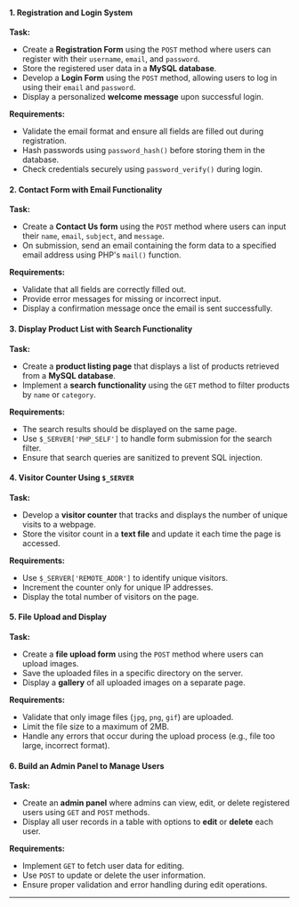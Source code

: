 
#### **1. Registration and Login System**

**Task:**
- Create a **Registration Form** using the `POST` method where users can register with their `username`, `email`, and `password`.
- Store the registered user data in a **MySQL database**.
- Develop a **Login Form** using the `POST` method, allowing users to log in using their `email` and `password`.
- Display a personalized **welcome message** upon successful login.

**Requirements:**
- Validate the email format and ensure all fields are filled out during registration.
- Hash passwords using `password_hash()` before storing them in the database.
- Check credentials securely using `password_verify()` during login.



#### **2. Contact Form with Email Functionality**

**Task:**
- Create a **Contact Us form** using the `POST` method where users can input their `name`, `email`, `subject`, and `message`.
- On submission, send an email containing the form data to a specified email address using PHP's `mail()` function.

**Requirements:**
- Validate that all fields are correctly filled out.
- Provide error messages for missing or incorrect input.
- Display a confirmation message once the email is sent successfully.





#### **3. Display Product List with Search Functionality**

**Task:**
- Create a **product listing page** that displays a list of products retrieved from a **MySQL database**.
- Implement a **search functionality** using the `GET` method to filter products by `name` or `category`.

**Requirements:**
- The search results should be displayed on the same page.
- Use `$_SERVER['PHP_SELF']` to handle form submission for the search filter.
- Ensure that search queries are sanitized to prevent SQL injection.




#### **4. Visitor Counter Using `$_SERVER`**

**Task:**
- Develop a **visitor counter** that tracks and displays the number of unique visits to a webpage.
- Store the visitor count in a **text file** and update it each time the page is accessed.

**Requirements:**
- Use `$_SERVER['REMOTE_ADDR']` to identify unique visitors.
- Increment the counter only for unique IP addresses.
- Display the total number of visitors on the page.




#### **5. File Upload and Display**

**Task:**
- Create a **file upload form** using the `POST` method where users can upload images.
- Save the uploaded files in a specific directory on the server.
- Display a **gallery** of all uploaded images on a separate page.

**Requirements:**
- Validate that only image files (`jpg`, `png`, `gif`) are uploaded.
- Limit the file size to a maximum of 2MB.
- Handle any errors that occur during the upload process (e.g., file too large, incorrect format).




#### **6. Build an Admin Panel to Manage Users**

**Task:**
- Create an **admin panel** where admins can view, edit, or delete registered users using `GET` and `POST` methods.
- Display all user records in a table with options to **edit** or **delete** each user.

**Requirements:**
- Implement `GET` to fetch user data for editing.
- Use `POST` to update or delete the user information.
- Ensure proper validation and error handling during edit operations.

---

